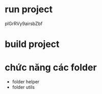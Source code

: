 # run project 
plGrRVy9airsbZbf

# build project 

# chức năng các folder
- folder helper
- folder utils